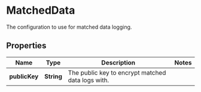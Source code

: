

# MatchedData

The configuration to use for matched data logging.

## Properties

| Name | Type | Description | Notes |
|------------ | ------------- | ------------- | -------------|
|**publicKey** | **String** | The public key to encrypt matched data logs with. |  |



